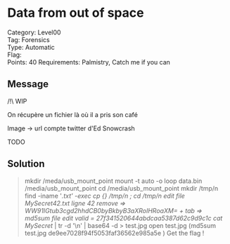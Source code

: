 # Data from out of space

Category: Level00  
Tag: Forensics  
Type: Automatic  
Flag:  
Points: 40
Requirements: Palmistry, Catch me if you can

## Message

/!\ WIP

On récupère un fichier là où il a pris son café

Image -> url compte twitter d'Ed Snowcrash

TODO

## Solution

> mkdir /meda/usb_mount_point
> mount -t auto -o loop data.bin /media/usb_mount_point
> cd /media/usb_mount_point
> mkdir /tmp/n
> find -iname '*.txt' -exec cp {} /tmp/n \;
> cd /tmp/n 
> edit file MySecret42.txt ligne 42 remove =>  WW91IGtub3cgd2hhdCB0byBkbyB3aXRoIHRoaXM= + tab => md5sum file edit valid = 27f341520644abdcaa5387d62c9d9c1c
> cat MySecret* | tr -d '\n' | base64 -d > test.jpg
> open test.jpg (md5sum test.jpg  de9ee7028f94f5053faf36562e985a5e ) 
> Get the flag !
